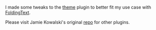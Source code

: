 I made some tweaks to the [theme](https://github.com/yeefom/foldingtext-extra/tree/master/theme%20basic.ftplugin) plugin to better fit my use case with [FoldingText](http://www.foldingtext.com).

Please visit Jamie Kowalski's original [repo](https://github.com/jamiekowalski/foldingtext-extra) for other plugins.
